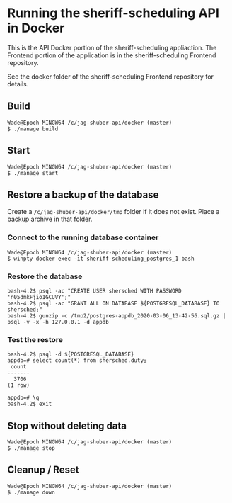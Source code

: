 # Running the sheriff-scheduling API in Docker

This is the API Docker portion of the sheriff-scheduling appliaction.  The Frontend portion of the application is in the sheriff-scheduling Frontend repository.

See the docker folder of the sheriff-scheduling Frontend repository for details.

## Build
```
Wade@Epoch MINGW64 /c/jag-shuber-api/docker (master)
$ ./manage build
```

## Start
```
Wade@Epoch MINGW64 /c/jag-shuber-api/docker (master)
$ ./manage start
```

## Restore a backup of the database

Create a `/c/jag-shuber-api/docker/tmp` folder if it does not exist.
Place a backup archive in that folder.

### Connect to the running database container
```
Wade@Epoch MINGW64 /c/jag-shuber-api/docker (master)
$ winpty docker exec -it sheriff-scheduling_postgres_1 bash
```

### Restore the database
```
bash-4.2$ psql -ac "CREATE USER shersched WITH PASSWORD 'n05dmkFjio1GCUVY';"
bash-4.2$ psql -ac "GRANT ALL ON DATABASE ${POSTGRESQL_DATABASE} TO shersched;"
bash-4.2$ gunzip -c /tmp2/postgres-appdb_2020-03-06_13-42-56.sql.gz | psql -v -x -h 127.0.0.1 -d appdb
```

### Test the restore
```
bash-4.2$ psql -d ${POSTGRESQL_DATABASE}
appdb=# select count(*) from shersched.duty;
 count
-------
  3706
(1 row)

appdb=# \q
bash-4.2$ exit
```

## Stop without deleting data
```
Wade@Epoch MINGW64 /c/jag-shuber-api/docker (master)
$ ./manage stop
```

## Cleanup / Reset
```
Wade@Epoch MINGW64 /c/jag-shuber-api/docker (master)
$ ./manage down
```